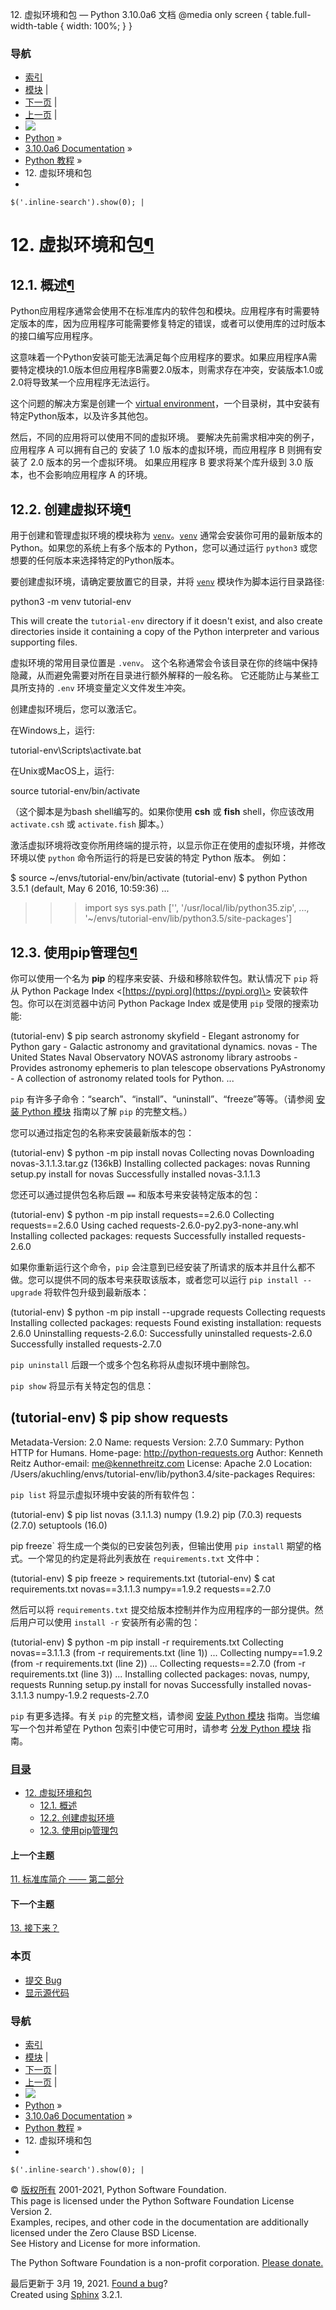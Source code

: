   12\. 虚拟环境和包 — Python 3.10.0a6 文档                   @media only screen { table.full-width-table { width: 100%; } }   

### 导航

*   [索引](https://docs.python.org/zh-cn/3/genindex.html "总目录")
*   [模块](https://docs.python.org/zh-cn/3/py-modindex.html "Python 模块索引") |
*   [下一页](whatnow.md "13. 接下来？") |
*   [上一页](stdlib2.md "11. 标准库简介 —— 第二部分") |
*   ![](https://docs.python.org/zh-cn/3/_static/py.png)
*   [Python](https://www.python.org/) »
*   [3.10.0a6 Documentation](https://docs.python.org/zh-cn/3/index.html) »
*   [Python 教程](index.md) »
*   12\. 虚拟环境和包
*      
    
    $('.inline-search').show(0); |

# 12\. 虚拟环境和包[¶](#virtual-environments-and-packages "永久链接至标题")

## 12.1. 概述[¶](#introduction "永久链接至标题")

Python应用程序通常会使用不在标准库内的软件包和模块。应用程序有时需要特定版本的库，因为应用程序可能需要修复特定的错误，或者可以使用库的过时版本的接口编写应用程序。

这意味着一个Python安装可能无法满足每个应用程序的要求。如果应用程序A需要特定模块的1.0版本但应用程序B需要2.0版本，则需求存在冲突，安装版本1.0或2.0将导致某一个应用程序无法运行。

这个问题的解决方案是创建一个 [virtual environment](https://docs.python.org/zh-cn/3/glossary.html#term-virtual-environment)，一个目录树，其中安装有特定Python版本，以及许多其他包。

然后，不同的应用将可以使用不同的虚拟环境。 要解决先前需求相冲突的例子，应用程序 A 可以拥有自己的 安装了 1.0 版本的虚拟环境，而应用程序 B 则拥有安装了 2.0 版本的另一个虚拟环境。 如果应用程序 B 要求将某个库升级到 3.0 版本，也不会影响应用程序 A 的环境。

## 12.2. 创建虚拟环境[¶](#creating-virtual-environments "永久链接至标题")

用于创建和管理虚拟环境的模块称为 [`venv`](https://docs.python.org/zh-cn/3/library/venv.html#module-venv "venv: Creation of virtual environments.")。[`venv`](https://docs.python.org/zh-cn/3/library/venv.html#module-venv "venv: Creation of virtual environments.") 通常会安装你可用的最新版本的 Python。如果您的系统上有多个版本的 Python，您可以通过运行 `python3` 或您想要的任何版本来选择特定的Python版本。

要创建虚拟环境，请确定要放置它的目录，并将 [`venv`](https://docs.python.org/zh-cn/3/library/venv.html#module-venv "venv: Creation of virtual environments.") 模块作为脚本运行目录路径:

python3 \-m venv tutorial\-env

This will create the `tutorial-env` directory if it doesn't exist, and also create directories inside it containing a copy of the Python interpreter and various supporting files.

虚拟环境的常用目录位置是 `.venv`。 这个名称通常会令该目录在你的终端中保持隐藏，从而避免需要对所在目录进行额外解释的一般名称。 它还能防止与某些工具所支持的 `.env` 环境变量定义文件发生冲突。

创建虚拟环境后，您可以激活它。

在Windows上，运行:

tutorial\-env\\Scripts\\activate.bat

在Unix或MacOS上，运行:

source tutorial\-env/bin/activate

（这个脚本是为bash shell编写的。如果你使用 **csh** 或 **fish** shell，你应该改用 `activate.csh` 或 `activate.fish` 脚本。）

激活虚拟环境将改变你所用终端的提示符，以显示你正在使用的虚拟环境，并修改环境以使 `python` 命令所运行的将是已安装的特定 Python 版本。 例如：

$ source ~/envs/tutorial-env/bin/activate
(tutorial-env) $ python
Python 3.5.1 (default, May  6 2016, 10:59:36)
  ...
>>> import sys
>>> sys.path
\['', '/usr/local/lib/python35.zip', ...,
'~/envs/tutorial-env/lib/python3.5/site-packages'\]
>>>

## 12.3. 使用pip管理包[¶](#managing-packages-with-pip "永久链接至标题")

你可以使用一个名为 **pip** 的程序来安装、升级和移除软件包。默认情况下 `pip` 将从 Python Package Index <[https://pypi.org](https://pypi.org)\> 安装软件包。你可以在浏览器中访问 Python Package Index 或是使用 `pip` 受限的搜索功能:

(tutorial-env) $ pip search astronomy
skyfield               - Elegant astronomy for Python
gary                   - Galactic astronomy and gravitational dynamics.
novas                  - The United States Naval Observatory NOVAS astronomy library
astroobs               - Provides astronomy ephemeris to plan telescope observations
PyAstronomy            - A collection of astronomy related tools for Python.
...

`pip` 有许多子命令：“search”、“install”、“uninstall”、“freeze”等等。（请参阅 [安装 Python 模块](https://docs.python.org/zh-cn/3/installing/index.html#installing-index) 指南以了解 `pip` 的完整文档。）

您可以通过指定包的名称来安装最新版本的包：

(tutorial-env) $ python -m pip install novas
Collecting novas
  Downloading novas-3.1.1.3.tar.gz (136kB)
Installing collected packages: novas
  Running setup.py install for novas
Successfully installed novas-3.1.1.3

您还可以通过提供包名称后跟 `==` 和版本号来安装特定版本的包：

(tutorial-env) $ python -m pip install requests\==2.6.0
Collecting requests\==2.6.0
  Using cached requests-2.6.0-py2.py3-none-any.whl
Installing collected packages: requests
Successfully installed requests-2.6.0

如果你重新运行这个命令，`pip` 会注意到已经安装了所请求的版本并且什么都不做。您可以提供不同的版本号来获取该版本，或者您可以运行 `pip install --upgrade` 将软件包升级到最新版本：

(tutorial-env) $ python -m pip install --upgrade requests
Collecting requests
Installing collected packages: requests
  Found existing installation: requests 2.6.0
    Uninstalling requests-2.6.0:
      Successfully uninstalled requests-2.6.0
Successfully installed requests-2.7.0

`pip uninstall` 后跟一个或多个包名称将从虚拟环境中删除包。

`pip show` 将显示有关特定包的信息：

(tutorial-env) $ pip show requests
---
Metadata-Version: 2.0
Name: requests
Version: 2.7.0
Summary: Python HTTP for Humans.
Home-page: http://python-requests.org
Author: Kenneth Reitz
Author-email: me@kennethreitz.com
License: Apache 2.0
Location: /Users/akuchling/envs/tutorial-env/lib/python3.4/site-packages
Requires:

`pip list` 将显示虚拟环境中安装的所有软件包：

(tutorial-env) $ pip list
novas (3.1.1.3)
numpy (1.9.2)
pip (7.0.3)
requests (2.7.0)
setuptools (16.0)

pip freeze\` 将生成一个类似的已安装包列表，但输出使用 `pip install` 期望的格式。一个常见的约定是将此列表放在 `requirements.txt` 文件中：

(tutorial-env) $ pip freeze > requirements.txt
(tutorial-env) $ cat requirements.txt
novas\==3.1.1.3
numpy\==1.9.2
requests\==2.7.0

然后可以将 `requirements.txt` 提交给版本控制并作为应用程序的一部分提供。然后用户可以使用 `install -r` 安装所有必需的包：

(tutorial-env) $ python -m pip install -r requirements.txt
Collecting novas\==3.1.1.3 (from -r requirements.txt (line 1))
  ...
Collecting numpy\==1.9.2 (from -r requirements.txt (line 2))
  ...
Collecting requests\==2.7.0 (from -r requirements.txt (line 3))
  ...
Installing collected packages: novas, numpy, requests
  Running setup.py install for novas
Successfully installed novas-3.1.1.3 numpy-1.9.2 requests-2.7.0

`pip` 有更多选择。有关 `pip` 的完整文档，请参阅 [安装 Python 模块](https://docs.python.org/zh-cn/3/installing/index.html#installing-index) 指南。当您编写一个包并希望在 Python 包索引中使它可用时，请参考 [分发 Python 模块](https://docs.python.org/zh-cn/3/distributing/index.html#distributing-index) 指南。

### [目录](https://docs.python.org/zh-cn/3/contents.html)

*   [12\. 虚拟环境和包](#)
    *   [12.1. 概述](#introduction)
    *   [12.2. 创建虚拟环境](#creating-virtual-environments)
    *   [12.3. 使用pip管理包](#managing-packages-with-pip)

#### 上一个主题

[11\. 标准库简介 —— 第二部分](stdlib2.md "上一章")

#### 下一个主题

[13\. 接下来？](whatnow.md "下一章")

### 本页

*   [提交 Bug](https://docs.python.org/zh-cn/3/bugs.html)
*   [显示源代码](https://github.com/python/cpython/blob/master/Doc/tutorial/venv.rst)

### 导航

*   [索引](https://docs.python.org/zh-cn/3/genindex.html "总目录")
*   [模块](https://docs.python.org/zh-cn/3/py-modindex.html "Python 模块索引") |
*   [下一页](whatnow.md "13. 接下来？") |
*   [上一页](stdlib2.md "11. 标准库简介 —— 第二部分") |
*   ![](https://docs.python.org/zh-cn/3/_static/py.png)
*   [Python](https://www.python.org/) »
*   [3.10.0a6 Documentation](https://docs.python.org/zh-cn/3/index.html) »
*   [Python 教程](index.md) »
*   12\. 虚拟环境和包
*      
    
    $('.inline-search').show(0); |

© [版权所有](https://docs.python.org/zh-cn/3/copyright.html) 2001-2021, Python Software Foundation.  
This page is licensed under the Python Software Foundation License Version 2.  
Examples, recipes, and other code in the documentation are additionally licensed under the Zero Clause BSD License.  
See History and License for more information.  
  
The Python Software Foundation is a non-profit corporation. [Please donate.](https://www.python.org/psf/donations/)  
  
最后更新于 3月 19, 2021. [Found a bug](https://docs.python.org/3/bugs.html)?  
Created using [Sphinx](https://www.sphinx-doc.org/) 3.2.1.
